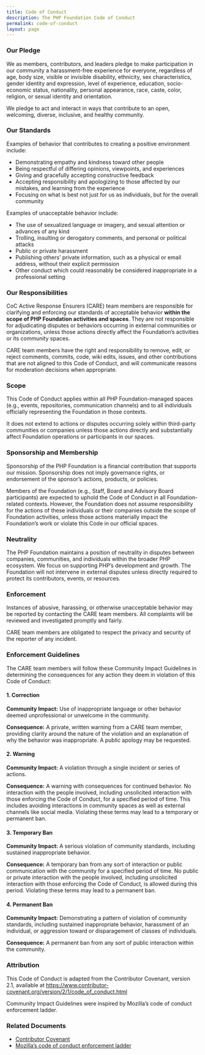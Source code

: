 ```yaml
---
title: Code of Conduct
description: The PHP Foundation Code of Conduct
permalink: code-of-conduct
layout: page
---
```


### Our Pledge

We as members, contributors, and leaders pledge to make participation in our
community a harassment-free experience for everyone, regardless of age, body
size, visible or invisible disability, ethnicity, sex characteristics, gender
identity and expression, level of experience, education, socio-economic status,
nationality, personal appearance, race, caste, color, religion, or sexual
identity and orientation.

We pledge to act and interact in ways that contribute to an open, welcoming,
diverse, inclusive, and healthy community.

### Our Standards

Examples of behavior that contributes to creating a positive environment
include:

- Demonstrating empathy and kindness toward other people
- Being respectful of differing opinions, viewpoints, and experiences
- Giving and gracefully accepting constructive feedback
- Accepting responsibility and apologizing to those affected by our mistakes,
  and learning from the experience
- Focusing on what is best not just for us as individuals, but for the overall
  community

Examples of unacceptable behavior include:

- The use of sexualized language or imagery, and sexual attention or advances of
  any kind
- Trolling, insulting or derogatory comments, and personal or political attacks
- Public or private harassment
- Publishing others’ private information, such as a physical or email address,
  without their explicit permission
- Other conduct which could reasonably be considered inappropriate in a
  professional setting

### Our Responsibilities

CoC Active Response Ensurers (CARE) team members
are responsible for clarifying and enforcing our standards of acceptable
behavior **within the scope of PHP Foundation activities and spaces**. 
They are not responsible for adjudicating disputes or behaviors occurring in external communities or organizations, unless those actions directly affect the Foundation’s activities or its community spaces.

CARE team members have the right and responsibility to remove, edit, or reject
comments, commits, code, wiki edits, issues, and other contributions that are
not aligned to this Code of Conduct, and will communicate reasons for moderation
decisions when appropriate.

### Scope

This Code of Conduct applies within all PHP Foundation-managed spaces (e.g., events, repositories, communication channels) and to all individuals officially representing the Foundation in those contexts.

It does not extend to actions or disputes occurring solely within third-party communities or companies unless those actions directly and substantially affect Foundation operations or participants in our spaces.

### Sponsorship and Membership

Sponsorship of the PHP Foundation is a financial contribution that supports our mission. Sponsorship does not imply governance rights, or endorsement of the sponsor’s actions, products, or policies.

Members of the Foundation (e.g., Staff, Board and Advisory Board participants) are expected to uphold the Code of Conduct in all Foundation-related contexts. However, the Foundation does not assume responsibility for the actions of these individuals or their companies outside the scope of Foundation activities, unless those actions materially impact the Foundation’s work or violate this Code in our official spaces.

### Neutrality

The PHP Foundation maintains a position of neutrality in disputes between companies, communities, and individuals within the broader PHP ecosystem. We focus on supporting PHP’s development and growth. The Foundation will not intervene in external disputes unless directly required to protect its contributors, events, or resources.

### Enforcement

Instances of abusive, harassing, or otherwise unacceptable behavior may be
reported by contacting the CARE team members. All complaints will be reviewed
and investigated promptly and fairly.

CARE team members are obligated to respect the privacy and security of the
reporter of any incident.

### Enforcement Guidelines

The CARE team members will follow these Community Impact Guidelines in
determining the consequences for any action they deem in violation of this Code
of Conduct:

#### 1. Correction

**Community Impact:** Use of inappropriate language or other behavior deemed
unprofessional or unwelcome in the community.

**Consequence:** A private, written warning from a CARE team member,
providing clarity around the nature of the violation and an
explanation of why the behavior was inappropriate. A public apology
may be requested.

#### 2. Warning

**Community Impact:** A violation through a single incident or series of actions.

**Consequence:** A warning with consequences for continued behavior. No interaction
with the people involved, including unsolicited interaction with those enforcing
the Code of Conduct, for a specified period of time. This includes avoiding
interactions in community spaces as well as external channels like social media.
Violating these terms may lead to a temporary or permanent ban.

#### 3. Temporary Ban

**Community Impact:** A serious violation of community standards, including
sustained inappropriate behavior.

**Consequence:** A temporary ban from any sort of interaction or public
communication with the community for a specified period of time. No public or
private interaction with the people involved, including unsolicited interaction
with those enforcing the Code of Conduct, is allowed during this period.
Violating these terms may lead to a permanent ban.

#### 4. Permanent Ban

**Community Impact:** Demonstrating a pattern of violation of community standards,
including sustained inappropriate behavior, harassment of an individual, or
aggression toward or disparagement of classes of individuals.

**Consequence:** A permanent ban from any sort of public interaction within the
community.

### Attribution

This Code of Conduct is adapted from the Contributor Covenant, version 2.1,
available at https://www.contributor-covenant.org/version/2/1/code_of_conduct.html

Community Impact Guidelines were inspired by Mozilla’s code of conduct enforcement ladder.

### Related Documents

- [Contributor Covenant](https://www.contributor-covenant.org)
- [Mozilla’s code of conduct enforcement ladder](https://github.com/mozilla/diversity)

